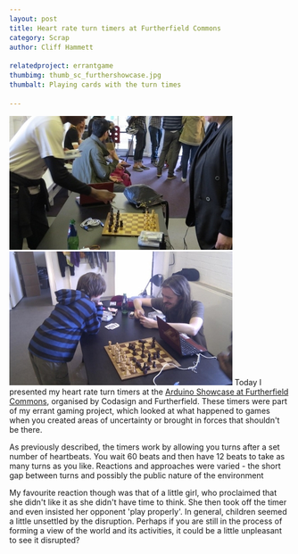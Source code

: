 ```yaml
---
layout: post
title: Heart rate turn timers at Furtherfield Commons
category: Scrap
author: Cliff Hammett

relatedproject: errantgame
thumbimg: thumb_sc_furthershowcase.jpg
thumbalt: Playing cards with the turn times

---
```


![Playing cards with the heart rate turn timers](/resources/img/scrap_ffcommons1.jpg)
![Two people play chess using the heart rate turn timers](/resources/img/scrap_ffcommons2.jpg)
Today I presented my heart rate turn timers at the [Arduino Showcase at Furtherfield Commons](http://furtherfield.org/content/interactive-showcase-arduino-day), organised by Codasign and Furtherfield. These timers were part of my errant gaming project, which looked at what happened to games when you created areas of uncertainty or brought in forces that shouldn't be there.

As previously described, the timers work by allowing you turns after a set number of heartbeats. You wait 60 beats and then have 12 beats to take as many turns as you like. Reactions and approaches were varied - the short gap between turns and possibly the public nature of the environment

My favourite reaction though was that of a little girl, who proclaimed that she didn't like it as she didn't have time to think. She then took off the timer and even insisted her opponent 'play properly'. In general, children seemed a little unsettled by the disruption. Perhaps if you are still in the process of forming a view of the world and its activities, it could be a little unpleasant to see it disrupted?
